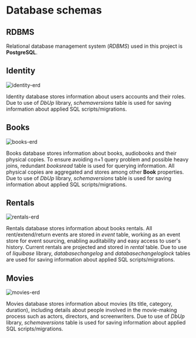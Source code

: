 # Database schemas

## RDBMS
Relational database management system (*RDBMS*) used in this project is **PostgreSQL**.

## Identity
![identity-erd](https://user-images.githubusercontent.com/48659621/215188955-7ba17225-5485-4638-9e55-44c9267abdb4.png)

Identity database stores information about users accounts and their roles. 
Due to use of *DbUp* library, *schemaversions* table is used for saving information about applied SQL scripts/migrations.

## Books
![books-erd](https://github.com/e-library-on-containers/e-library-on-containers/assets/48659621/331e783f-b90b-498e-b532-86c0b6aeacdf)

Books database stores information about books, audiobooks and their physical copies. To ensure avoiding n+1 query problem and possible heavy joins, redundant *booksread* table is used for querying information. All physical copies are aggregated and stores among other **Book** properties. 
Due to use of *DbUp* library, *schemaversions* table is used for saving information about applied SQL scripts/migrations.

## Rentals

![rentals-erd](https://user-images.githubusercontent.com/48659621/215188932-4170652d-0631-493d-83ac-733292de7489.png)

Rentals database stores information about books rentals. All rent/extend/return events are stored in *event* table, working as an event store for event sourcing, enabling auditability and easy access to user's history. Current rentals are projected and stored in *rental* table.
Due to use of *liquibase* library, *databasechangelog* and *databasechangeloglock* tables are used for saving information about applied SQL scripts/migrations.

## Movies

![movies-erd](https://github.com/e-library-on-containers/e-library-on-containers/assets/48659621/55b40968-07be-404f-b5af-e95083da2785)

Movies database stores information about movies (its title, category, duration), including details about people involved in the movie-making process such as actors, directors, and screenwriters.
Due to use of *DbUp* library, *schemaversions* table is used for saving information about applied SQL scripts/migrations.
